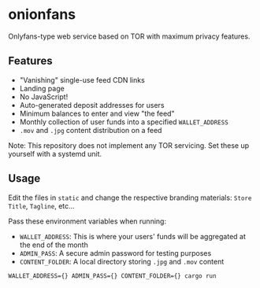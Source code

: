# onionfans

Onlyfans-type web service based on TOR with maximum privacy features.

## Features

- "Vanishing" single-use feed CDN links
- Landing page
- No JavaScript!
- Auto-generated deposit addresses for users
- Minimum balances to enter and view "the feed"
- Monthly collection of user funds into a specified `WALLET_ADDRESS`
- `.mov` and `.jpg` content distribution on a feed

Note: This repository does not implement any TOR servicing. Set these up
yourself with a systemd unit.

## Usage

Edit the files in `static` and change the respective branding materials: `Store Title`, `Tagline`, etc...

Pass these environment variables when running:
- `WALLET_ADDRESS`: This is where your users' funds will be aggregated at the end of the month
- `ADMIN_PASS`: A secure admin password for testing purposes
- `CONTENT_FOLDER`: A local directory storing `.jpg` and `.mov` content

`WALLET_ADDRESS={} ADMIN_PASS={} CONTENT_FOLDER={} cargo run`
